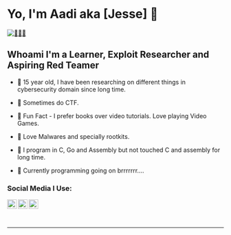 # Yo, I'm Aadi aka [Jesse] 👋
[![👨🏻‍💻](https://img.shields.io/twitter/follow/r00tkit__?color=1DA1F2&logo=twitter&style=for-the-badge)](https://twitter.com/intent/follow?original_referer=https%3A%2F%2Fgithub.com%2F0x29FE2&screen_name=r00tkit__)

## Whoami I'm a Learner, Exploit Researcher and Aspiring Red Teamer

- 📀 15 year old, I have been researching on different things in cybersecurity domain since long time.

- 📀 Sometimes do CTF.

- 📀 Fun Fact - I prefer books over video tutorials. Love playing Video Games.

- 📀 Love Malwares and specially rootkits.

- 📀 I program in C, Go and Assembly but not touched C and assembly for long time.

- 📀 Currently programming going on brrrrrrr....

### Social Media I Use:
[<img align="left" alt="r00tkit__ | Twitter" width="22px" src="https://cdn.jsdelivr.net/npm/simple-icons@v3/icons/twitter.svg" />][twitter]
[<img align="left" alt="@aditya-singh-25ba02202 | LinkedIn" width="22px" src="https://cdn.jsdelivr.net/npm/simple-icons@v3/icons/linkedin.svg" />][linkedin]
[<img align="left" alt="@__theycallmeaadi | Instagram" width="22px" src="https://cdn.jsdelivr.net/npm/simple-icons@v3/icons/instagram.svg" />][instagram]

<br />

<br />
<br />

---

[twitter]:https://twitter.com/r00tkit__
[linkedin]:https://www.linkedin.com/in/aditya-singh-25ba02202
[instagram]:https://www.instagram.com/__theycallmeaadi  
